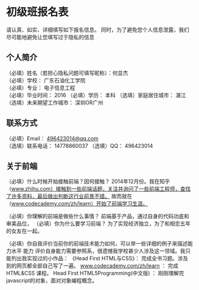 # 初级班报名表

请认真、如实、详细填写如下报名信息。
同时，为了避免您个人信息泄露，我们尽可能地避免让您填写过于隐私的信息

## 个人简介

（必填）姓名（若担心隐私问题可填写昵称）：何显杰	
（必填）学校：							  广东石油化工学院		
（必填）专业：							  电子信息工程	
（必填）毕业时间：						  2016
（必填）学历：							  本科
（选填）家庭居住城市：					  湛江
（选填）未来期望工作城市：				  深圳OR广州

## 联系方式								  	

（必填）Email：							  496423014@qq.com	
（选填）联系电话：						  14778860037
（选填）QQ：							  496423014

## 关于前端

（必填）什么时候开始接触前端？因何接触？
		2014年12月份。我在知乎（www.zhihu.com）接触到一些前端话题，关注并询问了一些前端工程师，查找了许多资料，最后做出判断这行业前景不错。
		故而就在（www.codecademy.com/zh/learn）开始了前端学习生涯。
		
（必填）你理解的前端是做些什么事情？
		前端基于产品，通过自身的代码功底和审美品位，
（必填）你为什么要学习前端？
		为了实现经济独立，为了和相恋五年的女友在一起。

（必填）你自我评价当前你的前端技术能力如何，可以举一些详细的例子来描述能力水平
		能力
		评价自身能力需要参照系，很遗憾我学校甚少人涉及这一领域。我只能列出我实现过的小作品：
		《Head First HTML与CSS》： 完成全书习题。涉及到的网页都全部自己写了一遍。
		www.codecademy.com/zh/learn ： 完成 HTML&CSS 课程。
		Head First HTML5Programming(中文版) ： 刚刚理解完javascript的对象，面对对象编程概念。


